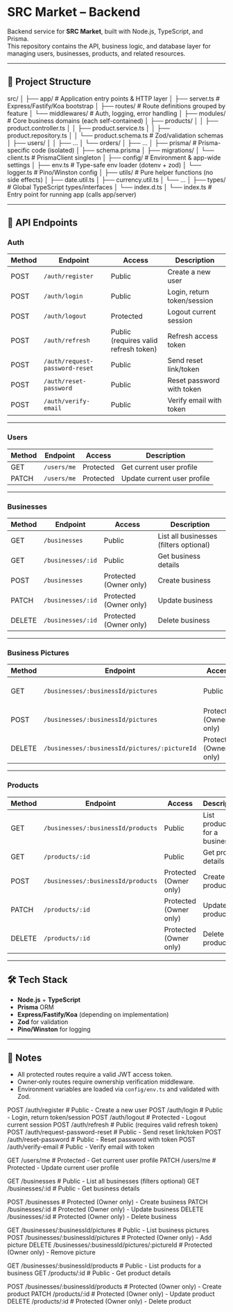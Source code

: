 # SRC Market – Backend

Backend service for **SRC Market**, built with Node.js, TypeScript, and Prisma.  
This repository contains the API, business logic, and database layer for managing users, businesses, products, and related resources.

---

## 📂 Project Structure

src/
│
├── app/                  # Application entry points & HTTP layer
│   ├── server.ts         # Express/Fastify/Koa bootstrap
│   ├── routes/           # Route definitions grouped by feature
│   └── middlewares/      # Auth, logging, error handling
│
├── modules/              # Core business domains (each self-contained)
│   ├── products/
│   │   ├── product.controller.ts
│   │   ├── product.service.ts
│   │   ├── product.repository.ts
│   │   └── product.schema.ts  # Zod/validation schemas
│   ├── users/
│   │   ├── ...
│   └── orders/
│       ├── ...
│
├── prisma/               # Prisma-specific code (isolated)
│   ├── schema.prisma
│   ├── migrations/
│   └── client.ts         # PrismaClient singleton
│
├── config/               # Environment & app-wide settings
│   ├── env.ts            # Type-safe env loader (dotenv + zod)
│   └── logger.ts         # Pino/Winston config
│
├── utils/                # Pure helper functions (no side effects)
│   ├── date.util.ts
│   ├── currency.util.ts
│   └── ...
│
├── types/                # Global TypeScript types/interfaces
│   └── index.d.ts
│
└── index.ts              # Entry point for running app (calls app/server)


---

## 🔌 API Endpoints

### **Auth**
| Method | Endpoint | Access | Description |
|--------|----------|--------|-------------|
| POST   | `/auth/register` | Public | Create a new user |
| POST   | `/auth/login` | Public | Login, return token/session |
| POST   | `/auth/logout` | Protected | Logout current session |
| POST   | `/auth/refresh` | Public (requires valid refresh token) | Refresh access token |
| POST   | `/auth/request-password-reset` | Public | Send reset link/token |
| POST   | `/auth/reset-password` | Public | Reset password with token |
| POST   | `/auth/verify-email` | Public | Verify email with token |

---

### **Users**
| Method | Endpoint | Access | Description |
|--------|----------|--------|-------------|
| GET    | `/users/me` | Protected | Get current user profile |
| PATCH  | `/users/me` | Protected | Update current user profile |

---

### **Businesses**
| Method | Endpoint | Access | Description |
|--------|----------|--------|-------------|
| GET    | `/businesses` | Public | List all businesses (filters optional) |
| GET    | `/businesses/:id` | Public | Get business details |
| POST   | `/businesses` | Protected (Owner only) | Create business |
| PATCH  | `/businesses/:id` | Protected (Owner only) | Update business |
| DELETE | `/businesses/:id` | Protected (Owner only) | Delete business |

---

### **Business Pictures**
| Method | Endpoint | Access | Description |
|--------|----------|--------|-------------|
| GET    | `/businesses/:businessId/pictures` | Public | List business pictures |
| POST   | `/businesses/:businessId/pictures` | Protected (Owner only) | Add picture |
| DELETE | `/businesses/:businessId/pictures/:pictureId` | Protected (Owner only) | Remove picture |

---

### **Products**
| Method | Endpoint | Access | Description |
|--------|----------|--------|-------------|
| GET    | `/businesses/:businessId/products` | Public | List products for a business |
| GET    | `/products/:id` | Public | Get product details |
| POST   | `/businesses/:businessId/products` | Protected (Owner only) | Create product |
| PATCH  | `/products/:id` | Protected (Owner only) | Update product |
| DELETE | `/products/:id` | Protected (Owner only) | Delete product |

---

## 🛠 Tech Stack
- **Node.js** + **TypeScript**
- **Prisma** ORM
- **Express/Fastify/Koa** (depending on implementation)
- **Zod** for validation
- **Pino/Winston** for logging

---

## 📌 Notes
- All protected routes require a valid JWT access token.
- Owner‑only routes require ownership verification middleware.
- Environment variables are loaded via `config/env.ts` and validated with Zod.




POST   /auth/register                  # Public - Create a new user
POST   /auth/login                     # Public - Login, return token/session
POST   /auth/logout                    # Protected - Logout current session
POST   /auth/refresh                   # Public (requires valid refresh token)
POST   /auth/request-password-reset    # Public - Send reset link/token
POST   /auth/reset-password            # Public - Reset password with token
POST   /auth/verify-email              # Public - Verify email with token

GET    /users/me                       # Protected - Get current user profile
PATCH  /users/me                       # Protected - Update current user profile


GET    /businesses                     # Public - List all businesses (filters optional)
GET    /businesses/:id                 # Public - Get business details

POST   /businesses                     # Protected (Owner only) - Create business
PATCH  /businesses/:id                 # Protected (Owner only) - Update business
DELETE /businesses/:id                 # Protected (Owner only) - Delete business


GET    /businesses/:businessId/pictures                  # Public - List business pictures
POST   /businesses/:businessId/pictures                  # Protected (Owner only) - Add picture
DELETE /businesses/:businessId/pictures/:pictureId       # Protected (Owner only) - Remove picture


GET    /businesses/:businessId/products                  # Public - List products for a business
GET    /products/:id                                     # Public - Get product details

POST   /businesses/:businessId/products                  # Protected (Owner only) - Create product
PATCH  /products/:id                                     # Protected (Owner only) - Update product
DELETE /products/:id                                     # Protected (Owner only) - Delete product
